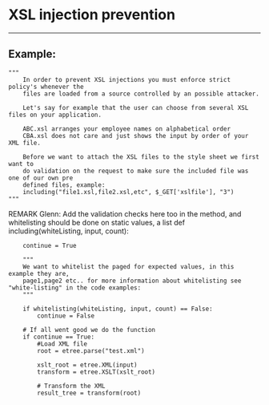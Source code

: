 # XSL injection prevention
-------

## Example:


    """
		In order to prevent XSL injections you must enforce strict policy's whenever the
		files are loaded from a source controlled by an possible attacker.

		Let's say for example that the user can choose from several XSL files on your application.

		ABC.xsl arranges your employee names on alphabetical order
		CBA.xsl does not care and just shows the input by order of your XML file.

		Before we want to attach the XSL files to the style sheet we first want to
		do validation on the request to make sure the included file was one of our own pre
		defined files, example:
		including("file1.xsl,file2.xsl,etc", $_GET['xslfile'], "3")
	"""

REMARK Glenn: Add the validation checks here too in the method, and whitelisting should be done on static values, a list
	def including(whiteListing, input, count):

		continue = True

		"""
		We want to whitelist the paged for expected values, in this example they are,
		page1,page2 etc.. for more information about whitelisting see "white-listing" in the code examples:
		"""

		if whitelisting(whiteListing, input, count) == False:
			continue = False

		# If all went good we do the function
		if continue == True:
			#Load XML file
			root = etree.parse("test.xml")

			xslt_root = etree.XML(input)
			transform = etree.XSLT(xslt_root)

			# Transform the XML
			result_tree = transform(root)

